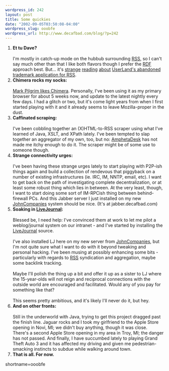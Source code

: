 ```yaml
--- 
wordpress_id: 242
layout: post
title: Some quickies
date: "2002-09-05T03:50:08-04:00"
wordpress_slug: ooobfe
wordpress_url: http://www.decafbad.com/blog/?p=242
---
```

<ol>
<li><b>Et tu Dave?</b>
<br /><br />
I'm mostly in catch-up mode on the hubbub surrounding <a href="http://www.decafbad.com/twiki/bin/view/Main/RSS">RSS</a>, so I can't say much other than that I like both flavors though I prefer the <a href="http://www.decafbad.com/twiki/bin/view/Main/RDF">RDF</a> approach best.  But... it's <a href="http://groups.yahoo.com/group/syndication/message/3249">strange</a> <a href="http://www.disobey.com/dnn/2002/09/index.shtml#001361">reading</a> <a href="http://winerlog.inspiredsites.net/discuss/msgReader$127">about</a>     <a href="http://tarr.uspto.gov/servlet/tarr?regser=serial&amp;entry=78025336">UserLand's abandoned trademark application for <a href="http://www.decafbad.com/twiki/bin/view/Main/RSS">RSS</a></a>.</li>
<li><b>Chimera rocks my socks:</b> 
<br /><br />
<a href="http://diveintomark.org/archives/2002/09/04.html#chimera_coming_along_nicely">Mark Pilgrim likes Chimera</a>.  Personally, I've been using it as my primary browser for about 5 weeks now, and update to the latest nightly every few days.  I had a glitch or two, but it's come light years from when I first started playing with it and it already seems to leave Mozilla-proper in the dust.</li>
<li><b>Caffinated scraping:</b>
<br /><br />
I've been cobbling together an (X)HTML-to-RSS scraper using what I've learned of Java, XSLT, and XPath lately.  I've been tempted to slap together an aggregator of my own, too, but no: <a href="http://www.decafbad.com/twiki/bin/view/Main/AmphetaDesk">AmphetaDesk</a> has not made me itchy enough to do it.  The scraper might be of some use to someone though.</li>
<li><b>Strange connectivity urges:</b>
<br /><br />
I've been having these strange urges lately to start playing with P2P-ish things again and build a collection of rendevous that piggyback on a number of existing infrastructures (ie. IRC, IM, NNTP, email, etc).  I want to get back on the path of investigating complete decentralization, or at least some robust thing which lies in between.  At the very least, though, I want to start doing some sort of IM-RPCish thing between behind-firewall PCs.  And this Jabber server I just installed on my new <a href="http://www.decafbad.com/twiki/bin/view/Main/JohnCompanies">JohnCompanies</a> system should be nice.  (It's at jabber.decafbad.com)
</li>
<li><b>Soaking in <a href="http://www.decafbad.com/twiki/bin/view/Main/LiveJournal">LiveJournal</a>:</b>
<br /><br />
Blessed be, I need help:  I've convinced them at work to let me pilot a weblog/journal system on our intranet - and I've started by installing the <a href="http://www.decafbad.com/twiki/bin/view/Main/LiveJournal">LiveJournal</a> source.  
<br /><br />
I've also installed LJ here on my new server from <a href="http://www.decafbad.com/twiki/bin/view/Main/JohnCompanies">JohnCompanies</a>, but I'm not quite sure what I want to do with it beyond tweaking and personal hacking.  I've been musing at possibly enhancing some bits - particularly with regards to <a href="http://www.decafbad.com/twiki/bin/view/Main/RSS">RSS</a> syndication and aggregation, maybe some backlink tracking.  
<br /><br />
Maybe I'll polish the thing up a bit and offer it up as a sister to LJ where the 15-year-olds will not reign and reciprocal connections with the outside world are encouraged and facilitated.  Would any of you pay for something like that?
<br /><br />
This seems pretty ambitious, and it's likely I'll never do it, but hey.
</li>
<li><b>And on other fronts:</b>
<br /><br />
Still in the underworld with Java, trying to get this project dragged past the finish line.  Jaguar rocks and I took my girlfriend to the Apple Store opening in Novi, MI; we didn't buy anything, though it was close.    There's a second Apple Store opening in my area in Troy, MI; the danger has not passed.  And finally, I have succumbed lately to playing Grand Theft Auto 3 and it has affected my driving and given me pedestrian-smacking instincts to subdue while walking around town.
</li>
<li><b>That is all.  For now.</b></li>
</ol>
<!--more-->
shortname=ooobfe
